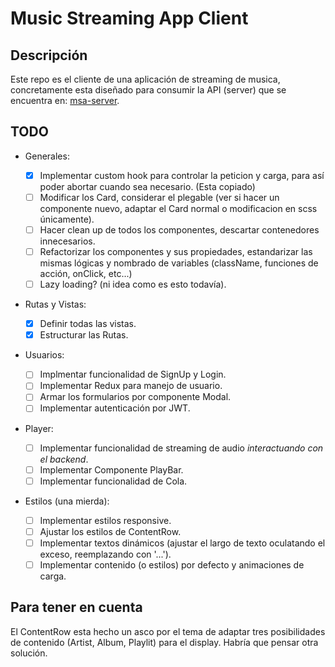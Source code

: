 # Music Streaming App Client

## Descripción

Este repo es el cliente de una aplicación de streaming de musica, concretamente esta diseñado para consumir la API (server) que se encuentra en: [msa-server](https://github.com/JiunMHsu/msa-server).

## TODO

- Generales:

  - [X] Implementar custom hook para controlar la peticion y carga, para así poder abortar cuando sea necesario. (Esta copiado)
  - [ ] Modificar los Card, considerar el plegable (ver si hacer un componente nuevo, adaptar el Card normal o modificacion en scss únicamente).
  - [ ] Hacer clean up de todos los componentes, descartar contenedores innecesarios.
  - [ ] Refactorizar los componentes y sus propiedades, estandarizar las mismas lógicas y nombrado de variables (className, funciones de acción, onClick, etc...)
  - [ ] Lazy loading? (ni idea como es esto todavía).

- Rutas y Vistas:

  - [X] Definir todas las vistas.
  - [X] Estructurar las Rutas.

- Usuarios:

  - [ ] Implmentar funcionalidad de SignUp y Login.
  - [ ] Implementar Redux para manejo de usuario.
  - [ ] Armar los formularios por componente Modal.
  - [ ] Implementar autenticación por JWT.

- Player:

  - [ ] Implementar funcionalidad de streaming de audio *interactuando con el backend*.
  - [ ] Implementar Componente PlayBar.
  - [ ] Implementar funcionalidad de Cola.

- Estilos (una mierda):
  - [ ] Implementar estilos responsive.
  - [ ] Ajustar los estilos de ContentRow.
  - [ ] Implementar textos dinámicos (ajustar el largo de texto oculatando el exceso, reemplazando con '...').
  - [ ] Implementar contenido (o estilos) por defecto y animaciones de carga.

## Para tener en cuenta

El ContentRow esta hecho un asco por el tema de adaptar tres posibilidades de contenido (Artist, Album, Playlit) para el display. Habría que pensar otra solución.
